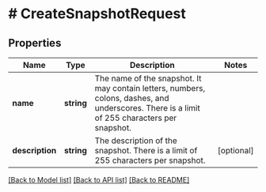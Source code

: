# # CreateSnapshotRequest

## Properties

Name | Type | Description | Notes
------------ | ------------- | ------------- | -------------
**name** | **string** | The name of the snapshot. It may contain letters, numbers, colons, dashes, and underscores. There is a limit of 255 characters per snapshot. |
**description** | **string** | The description of the snapshot. There is a limit of 255 characters per snapshot. | [optional]

[[Back to Model list]](../../README.md#models) [[Back to API list]](../../README.md#endpoints) [[Back to README]](../../README.md)
